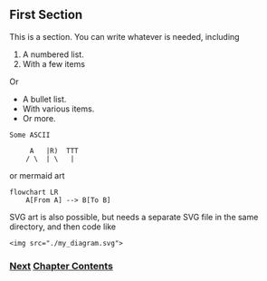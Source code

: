 ## First Section

This is a section. You can write whatever is needed, including

1. A numbered list.
2. With a few items

Or

- A bullet list.
- With various items.
- Or more.

~~~
Some ASCII
                  
     A   |R)  TTT
    / \  | \   |
~~~

or mermaid art

```mermaid
flowchart LR
    A[From A] --> B[To B]
```

SVG art is also possible, but needs a separate SVG file in the same directory, and then code like

~~~
<img src="./my_diagram.svg">
~~~

### [<ins>Next</ins>](Another%20Section.md) [<ins>Chapter Contents</ins>](99.%20Chapter%20Template.md)
